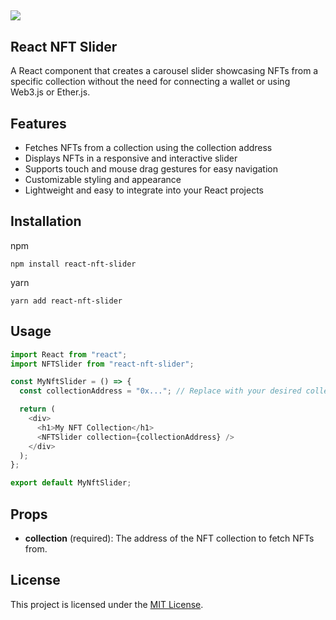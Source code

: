## ![](https://github-production-user-asset-6210df.s3.amazonaws.com/32630862/243078466-00fbf8f5-b7f0-46eb-b127-57c363ff28f0.png)

## **React NFT Slider**

A React component that creates a carousel slider showcasing NFTs from a specific collection without the need for connecting a wallet or using Web3.js or Ether.js.

## **Features**

- Fetches NFTs from a collection using the collection address
- Displays NFTs in a responsive and interactive slider
- Supports touch and mouse drag gestures for easy navigation
- Customizable styling and appearance
- Lightweight and easy to integrate into your React projects

## **Installation**

npm

```plaintext
npm install react-nft-slider

```

yarn

```plaintext
yarn add react-nft-slider

```

## **Usage**

```javascript
import React from "react";
import NFTSlider from "react-nft-slider";

const MyNftSlider = () => {
  const collectionAddress = "0x..."; // Replace with your desired collection address

  return (
    <div>
      <h1>My NFT Collection</h1>
      <NFTSlider collection={collectionAddress} />
    </div>
  );
};

export default MyNftSlider;
```

## **Props**

- **collection** (required): The address of the NFT collection to fetch NFTs from.

## **License**

This project is licensed under the [MIT License](https://chat.openai.com/link-to-license).
